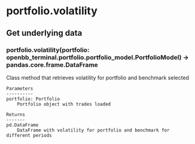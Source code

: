 # portfolio.volatility

## Get underlying data 
### portfolio.volatility(portfolio: openbb_terminal.portfolio.portfolio_model.PortfolioModel) -> pandas.core.frame.DataFrame

Class method that retrieves volatility for portfolio and benchmark selected

    Parameters
    ----------
    portfolio: Portfolio
        Portfolio object with trades loaded

    Returns
    -------
    pd.DataFrame
        DataFrame with volatility for portfolio and benchmark for different periods
